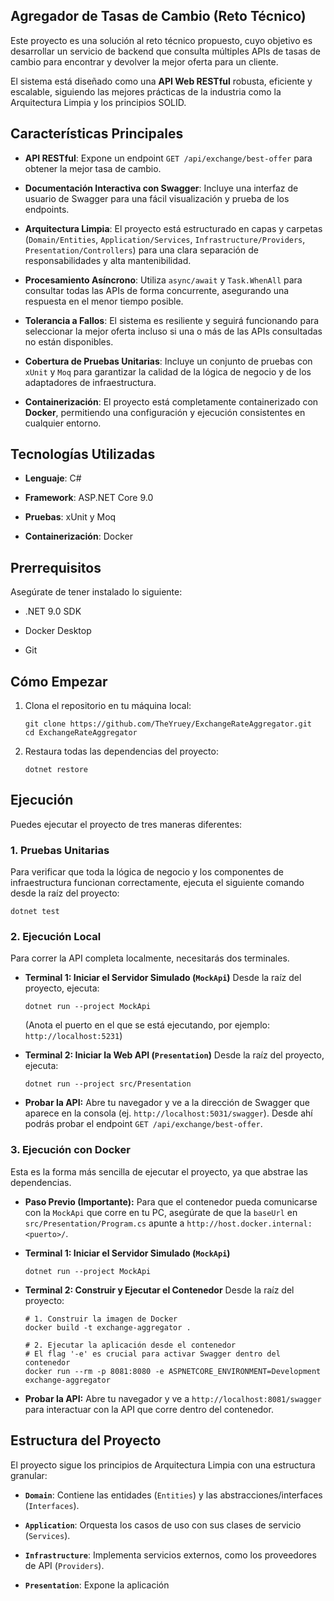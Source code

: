 ## Agregador de Tasas de Cambio (Reto Técnico)

Este proyecto es una solución al reto técnico propuesto, cuyo objetivo es desarrollar un servicio de backend que consulta múltiples APIs de tasas de cambio para encontrar y devolver la mejor oferta para un cliente.

El sistema está diseñado como una **API Web RESTful** robusta, eficiente y escalable, siguiendo las mejores prácticas de la industria como la Arquitectura Limpia y los principios SOLID.

## Características Principales

-   **API RESTful**: Expone un endpoint `GET /api/exchange/best-offer` para obtener la mejor tasa de cambio.
    
-   **Documentación Interactiva con Swagger**: Incluye una interfaz de usuario de Swagger para una fácil visualización y prueba de los endpoints.
    
-   **Arquitectura Limpia**: El proyecto está estructurado en capas y carpetas (`Domain/Entities`, `Application/Services`, `Infrastructure/Providers`, `Presentation/Controllers`) para una clara separación de responsabilidades y alta mantenibilidad.
    
-   **Procesamiento Asíncrono**: Utiliza `async/await` y `Task.WhenAll` para consultar todas las APIs de forma concurrente, asegurando una respuesta en el menor tiempo posible.
    
-   **Tolerancia a Fallos**: El sistema es resiliente y seguirá funcionando para seleccionar la mejor oferta incluso si una o más de las APIs consultadas no están disponibles.
    
-   **Cobertura de Pruebas Unitarias**: Incluye un conjunto de pruebas con `xUnit` y `Moq` para garantizar la calidad de la lógica de negocio y de los adaptadores de infraestructura.
    
-   **Containerización**: El proyecto está completamente containerizado con **Docker**, permitiendo una configuración y ejecución consistentes en cualquier entorno.
    

## Tecnologías Utilizadas

-   **Lenguaje**: C#
    
-   **Framework**: ASP.NET Core 9.0
    
-   **Pruebas**: xUnit y Moq
    
-   **Containerización**: Docker
    

## Prerrequisitos

Asegúrate de tener instalado lo siguiente:

-   .NET 9.0 SDK
    
-   Docker Desktop
    
-   Git
    

## Cómo Empezar

1.  Clona el repositorio en tu máquina local:
    
    ```
    git clone https://github.com/TheYruey/ExchangeRateAggregator.git
    cd ExchangeRateAggregator
    
    ```
    
2.  Restaura todas las dependencias del proyecto:
    
    ```
    dotnet restore
    
    ```
    

## Ejecución

Puedes ejecutar el proyecto de tres maneras diferentes:

### 1. Pruebas Unitarias

Para verificar que toda la lógica de negocio y los componentes de infraestructura funcionan correctamente, ejecuta el siguiente comando desde la raíz del proyecto:

```
dotnet test

```

### 2. Ejecución Local

Para correr la API completa localmente, necesitarás dos terminales.

-   **Terminal 1: Iniciar el Servidor Simulado (`MockApi`)** Desde la raíz del proyecto, ejecuta:
    
    ```
    dotnet run --project MockApi
    
    ```
    
    (Anota el puerto en el que se está ejecutando, por ejemplo: `http://localhost:5231`)
    
-   **Terminal 2: Iniciar la Web API (`Presentation`)** Desde la raíz del proyecto, ejecuta:
    
    ```
    dotnet run --project src/Presentation
    
    ```
    
-   **Probar la API:** Abre tu navegador y ve a la dirección de Swagger que aparece en la consola (ej. `http://localhost:5031/swagger`). Desde ahí podrás probar el endpoint `GET /api/exchange/best-offer`.
    

### 3. Ejecución con Docker

Esta es la forma más sencilla de ejecutar el proyecto, ya que abstrae las dependencias.

-   **Paso Previo (Importante):** Para que el contenedor pueda comunicarse con la `MockApi` que corre en tu PC, asegúrate de que la `baseUrl` en `src/Presentation/Program.cs` apunte a `http://host.docker.internal:<puerto>/`.
    
-   **Terminal 1: Iniciar el Servidor Simulado (`MockApi`)**
    
    ```
    dotnet run --project MockApi
    
    ```
    
-   **Terminal 2: Construir y Ejecutar el Contenedor** Desde la raíz del proyecto:
    
    ```
    # 1. Construir la imagen de Docker
    docker build -t exchange-aggregator .
    
    # 2. Ejecutar la aplicación desde el contenedor
    # El flag '-e' es crucial para activar Swagger dentro del contenedor
    docker run --rm -p 8081:8080 -e ASPNETCORE_ENVIRONMENT=Development exchange-aggregator
    
    ```
    
-   **Probar la API:** Abre tu navegador y ve a `http://localhost:8081/swagger` para interactuar con la API que corre dentro del contenedor.
    

## Estructura del Proyecto

El proyecto sigue los principios de Arquitectura Limpia con una estructura granular:

-   **`Domain`**: Contiene las entidades (`Entities`) y las abstracciones/interfaces (`Interfaces`).
    
-   **`Application`**: Orquesta los casos de uso con sus clases de servicio (`Services`).
    
-   **`Infrastructure`**: Implementa servicios externos, como los proveedores de API (`Providers`).
    
-   **`Presentation`**: Expone la aplicación